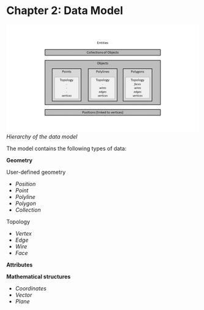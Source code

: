 # Chapter 2: Data Model

![Overview](./imgs/entities.png)
*Hierarchy of the data model*

The model contains the following types of data:

__Geometry__

User-defined geometry
  * _Position_
  * _Point_
  * _Polyline_
  * _Polygon_
  * _Collection_

Topology
  * _Vertex_
  * _Edge_
  * _Wire_
  * _Face_

__Attributes__

__Mathematical structures__
  * _Coordinates_
  * _Vector_
  * _Plane_